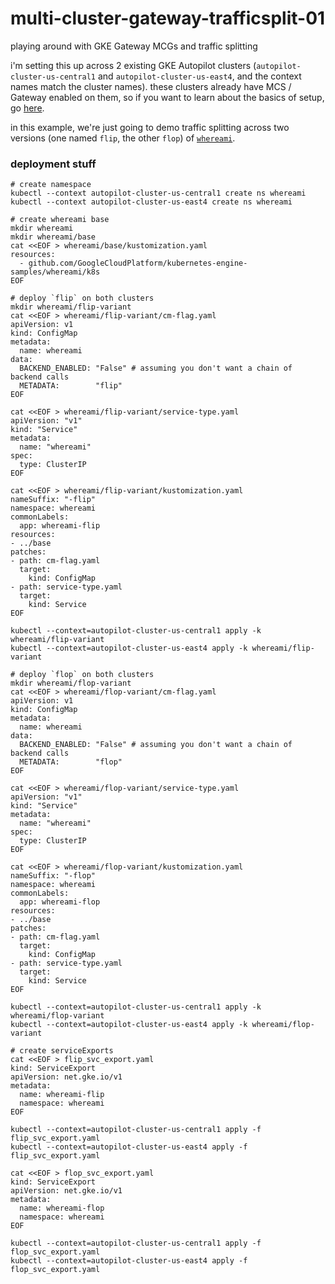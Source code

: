 # multi-cluster-gateway-trafficsplit-01
playing around with GKE Gateway MCGs and traffic splitting

i'm setting this up across 2 existing GKE Autopilot clusters (`autopilot-cluster-us-central1` and `autopilot-cluster-us-east4`, and the context names match the cluster names). these clusters already have MCS / Gateway enabled on them, so if you want to learn about the basics of setup, go [here](https://github.com/theemadnes/multi-cluster-gateway-asm-01).

in this example, we're just going to demo traffic splitting across two versions (one named `flip`, the other `flop`) of [`whereami`](https://github.com/GoogleCloudPlatform/kubernetes-engine-samples/tree/main/whereami).

### deployment stuff

```
# create namespace
kubectl --context autopilot-cluster-us-central1 create ns whereami
kubectl --context autopilot-cluster-us-east4 create ns whereami

# create whereami base
mkdir whereami
mkdir whereami/base
cat <<EOF > whereami/base/kustomization.yaml 
resources:
  - github.com/GoogleCloudPlatform/kubernetes-engine-samples/whereami/k8s
EOF

# deploy `flip` on both clusters
mkdir whereami/flip-variant
cat <<EOF > whereami/flip-variant/cm-flag.yaml 
apiVersion: v1
kind: ConfigMap
metadata:
  name: whereami
data:
  BACKEND_ENABLED: "False" # assuming you don't want a chain of backend calls
  METADATA:        "flip"
EOF

cat <<EOF > whereami/flip-variant/service-type.yaml 
apiVersion: "v1"
kind: "Service"
metadata:
  name: "whereami"
spec:
  type: ClusterIP
EOF

cat <<EOF > whereami/flip-variant/kustomization.yaml 
nameSuffix: "-flip"
namespace: whereami
commonLabels:
  app: whereami-flip
resources:
- ../base
patches:
- path: cm-flag.yaml
  target:
    kind: ConfigMap
- path: service-type.yaml
  target:
    kind: Service
EOF

kubectl --context=autopilot-cluster-us-central1 apply -k whereami/flip-variant
kubectl --context=autopilot-cluster-us-east4 apply -k whereami/flip-variant

# deploy `flop` on both clusters
mkdir whereami/flop-variant
cat <<EOF > whereami/flop-variant/cm-flag.yaml 
apiVersion: v1
kind: ConfigMap
metadata:
  name: whereami
data:
  BACKEND_ENABLED: "False" # assuming you don't want a chain of backend calls
  METADATA:        "flop"
EOF

cat <<EOF > whereami/flop-variant/service-type.yaml 
apiVersion: "v1"
kind: "Service"
metadata:
  name: "whereami"
spec:
  type: ClusterIP
EOF

cat <<EOF > whereami/flop-variant/kustomization.yaml 
nameSuffix: "-flop"
namespace: whereami
commonLabels:
  app: whereami-flop
resources:
- ../base
patches:
- path: cm-flag.yaml
  target:
    kind: ConfigMap
- path: service-type.yaml
  target:
    kind: Service
EOF

kubectl --context=autopilot-cluster-us-central1 apply -k whereami/flop-variant
kubectl --context=autopilot-cluster-us-east4 apply -k whereami/flop-variant

# create serviceExports
cat <<EOF > flip_svc_export.yaml 
kind: ServiceExport
apiVersion: net.gke.io/v1
metadata:
  name: whereami-flip
  namespace: whereami
EOF

kubectl --context=autopilot-cluster-us-central1 apply -f flip_svc_export.yaml
kubectl --context=autopilot-cluster-us-east4 apply -f flip_svc_export.yaml

cat <<EOF > flop_svc_export.yaml 
kind: ServiceExport
apiVersion: net.gke.io/v1
metadata:
  name: whereami-flop
  namespace: whereami
EOF

kubectl --context=autopilot-cluster-us-central1 apply -f flop_svc_export.yaml
kubectl --context=autopilot-cluster-us-east4 apply -f flop_svc_export.yaml
```